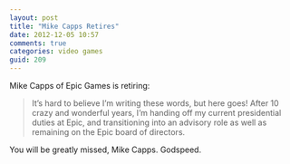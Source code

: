 ```yaml
---
layout: post
title: "Mike Capps Retires"
date: 2012-12-05 10:57
comments: true
categories: video games
guid: 209
---
```


Mike Capps of Epic Games is retiring:

> It’s hard to believe I’m writing these words, but here goes! After 10 crazy and wonderful years, I’m handing off my current presidential duties at Epic, and transitioning into an advisory role as well as remaining on the Epic board of directors.

You will be greatly missed, Mike Capps. Godspeed.